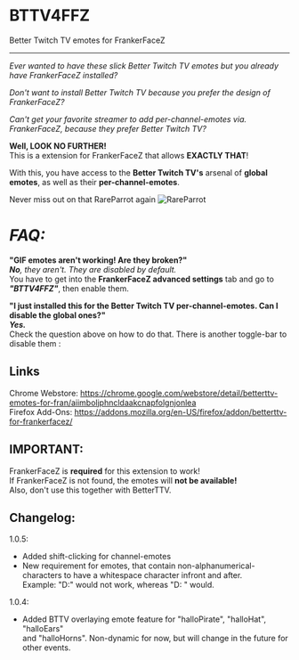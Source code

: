 # BTTV4FFZ
Better Twitch TV emotes for FrankerFaceZ
___

_Ever wanted to have these slick Better Twitch TV emotes but you already have FrankerFaceZ installed?_

_Don't want to install Better Twitch TV because you prefer the design of FrankerFaceZ?_

_Can't get your favorite streamer to add per-channel-emotes via. FrankerFaceZ, because they prefer Better Twitch TV?_  


**Well, LOOK NO FURTHER!**  
This is a extension for FrankerFaceZ that allows **EXACTLY THAT**!

With this, you have access to the **Better Twitch TV's** arsenal of **global emotes**, as well as their **per-channel-emotes**.

Never miss out on that RareParrot again ![RareParrot](http://cdn.betterttv.net/emote/55a24e1294dd94001ee86b39/1x)

# _**FAQ:**_  
**"GIF emotes aren't working! Are they broken?"**  
_**No**, they aren't. They are disabled by default._  
You have to get into the **FrankerFaceZ advanced settings** tab and go to _**"BTTV4FFZ"**_, then enable them.  

**"I just installed this for the Better Twitch TV per-channel-emotes. Can I disable the global ones?"**  
_**Yes.**_  
Check the question above on how to do that. There is another toggle-bar to disable them :

## Links
Chrome Webstore: https://chrome.google.com/webstore/detail/betterttv-emotes-for-fran/aiimboljphncldaakcnapfolgnjonlea  
Firefox Add-Ons: https://addons.mozilla.org/en-US/firefox/addon/betterttv-for-frankerfacez/

## IMPORTANT:  
FrankerFaceZ is **required** for this extension to work!  
If FrankerFaceZ is not found, the emotes will **not be available!**  
Also, don't use this together with BetterTTV.

## Changelog:  
1.0.5:  
+ Added shift-clicking for channel-emotes  
+ New requirement for emotes, that contain non-alphanumerical-characters to have a whitespace character infront and after.  
  Example: "D:\" would not work, whereas "D: \" would.  

1.0.4:  
+ Added BTTV overlaying emote feature for "halloPirate", "halloHat", "halloEars"  
  and "halloHorns". Non-dynamic for now, but will change in the future for  
  other events.  
